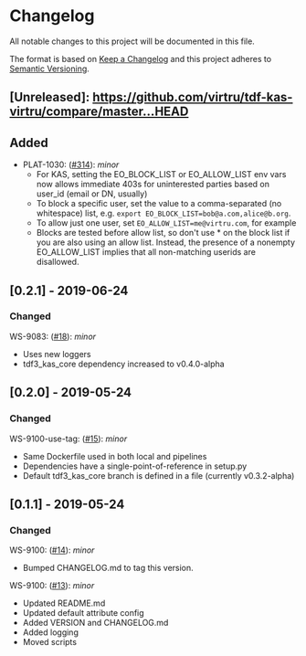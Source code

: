 # Changelog
All notable changes to this project will be documented in this file.

The format is based on [Keep a Changelog](http://keepachangelog.com/en/1.0.0/)
and this project adheres to [Semantic Versioning](http://semver.org/spec/v2.0.0.html).

## [Unreleased]: https://github.com/virtru/tdf-kas-virtru/compare/master...HEAD

## Added

- PLAT-1030: ([#314](https://github.com/virtru/etheria/pull/314)): _minor_
  - For KAS, setting the EO_BLOCK_LIST or EO_ALLOW_LIST env vars now allows
    immediate 403s for uninterested parties based on user_id (email or DN, 
    usually)
  - To block a specific user, set the value to a comma-separated (no whitespace)
    list, e.g. `export EO_BLOCK_LIST=bob@a.com,alice@b.org`.
  - To allow just one user, set `EO_ALLOW_LIST=me@virtru.com`, for example
  - Blocks are tested before allow list, so don't use * on the block list if
    you are also using an allow list. Instead, the presence of a nonempty
    EO_ALLOW_LIST implies that all non-matching userids are disallowed.

## [0.2.1] - 2019-06-24
### Changed
WS-9083: ([#18](https://github.com/virtru/tdf3-kas-oss/pull/18)): _minor_
  - Uses new loggers
  - tdf3_kas_core dependency increased to v0.4.0-alpha


## [0.2.0] - 2019-05-24
### Changed
WS-9100-use-tag: ([#15](https://github.com/virtru/tdf3-kas-oss/pull/15)): _minor_
  - Same Dockerfile used in both local and pipelines
  - Dependencies have a single-point-of-reference in setup.py
  - Default tdf3_kas_core branch is defined in a file (currently v0.3.2-alpha)

## [0.1.1] - 2019-05-24
### Changed

WS-9100: ([#14](https://github.com/virtru/tdf3-kas-oss/pull/14)): _minor_
  - Bumped CHANGELOG.md to tag this version.

WS-9100: ([#13](https://github.com/virtru/tdf3-kas-oss/pull/13)): _minor_

  - Updated README.md
  - Updated default attribute config
  - Added VERSION and CHANGELOG.md
  - Added logging
  - Moved scripts
